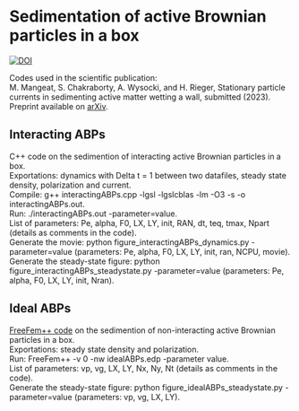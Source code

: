 # Sedimentation of active Brownian particles in a box
<a href="https://dx.doi.org/10.5281/zenodo.8353561"><img src="https://zenodo.org/badge/399397571.svg" alt="DOI"></a>

Codes used in the scientific publication:</br>
M. Mangeat, S. Chakraborty, A. Wysocki, and H. Rieger, Stationary particle currents in sedimenting active matter wetting a wall, submitted (2023). Preprint available on <a href='https://arxiv.org/abs/2309.09714'>arXiv</a>.

## Interacting ABPs

C++ code on the sedimention of interacting active Brownian particles in a box.</br>
Exportations: dynamics with Delta t = 1 between two datafiles, steady state density, polarization and current.</br>
Compile: g++ interactingABPs.cpp -lgsl -lgslcblas -lm -O3 -s -o interactingABPs.out.</br>
Run: ./interactingABPs.out -parameter=value.</br>
List of parameters: Pe, alpha, F0, LX, LY, init, RAN, dt, teq, tmax, Npart (details as comments in the code).</br>
Generate the movie: python figure_interactingABPs_dynamics.py -parameter=value (parameters: Pe, alpha, F0, LX, LY, init, ran, NCPU, movie).</br>
Generate the steady-state figure: python figure_interactingABPs_steadystate.py -parameter=value (parameters: Pe, alpha, F0, LX, LY, init, Nran).

## Ideal ABPs

<a href='https://freefem.org/'>FreeFem++ code</a> on the sedimention of non-interacting active Brownian particles in a box.</br>
Exportations: steady state density and polarization.</br>
Run: FreeFem++ -v 0 -nw idealABPs.edp -parameter value.</br>
List of parameters: vp, vg, LX, LY, Nx, Ny, Nt (details as comments in the code).</br>
Generate the steady-state figure: python figure_idealABPs_steadystate.py -parameter=value (parameters: vp, vg, LX, LY).
